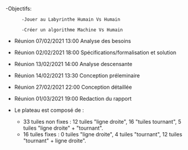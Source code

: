 -Objectifs: 

          -Jouer au Labyrinthe Humain Vs Humain

          -Créer un algorithme Machine Vs Humain

-  Réunion 07/02/2021 13:00  Analyse des besoins
-  Réunion 02/02/2021 18:00  Spécifications/formalisation et solution
-  Réunion 13/02/2021 14:00  Analyse descensante 
-  Réunion 14/02/2021 13:30  Conception préleminaire
-  Réunion 27/02/2021 22:00  Conception détaillée
-  Réunion 01/03/2021 19:00  Redaction du rapport


- Le plateau est composé de : 
    - 33 tuiles non fixes :  12 tuiles "ligne droite", 16 "tuiles tournant", 5 tuiles "ligne droite" + "tournant".
    - 16 tuiles fixes : 0 tuiles "ligne droite", 4 tuiles "tournant", 12 tuiles "tournant" + ligne droite".
